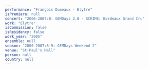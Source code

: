 ```yaml
---
performance: "François Dumeaux - Elytre"
isPremiere: null
concert: "2006-2007:8: GEMDays 2.8 - SCRIME: Bordeaux Grand Cru"
work: "Elytre"
isCommission: false
isResidency: false
work_year: "2005"
ensemble: null
season: "2006-2007:8-9: GEMDays Weekend 2"
venue: "St-Paul's Hall"
person: null
country: null
---
```


